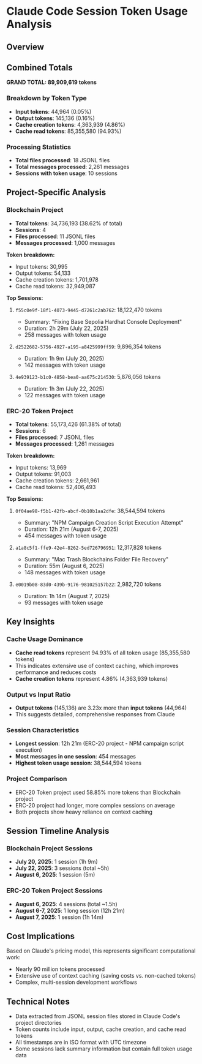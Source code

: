 # Claude Code Session Token Usage Analysis

## Overview

## Combined Totals

**GRAND TOTAL: 89,909,619 tokens**

### Breakdown by Token Type
- **Input tokens**: 44,964 (0.05%)
- **Output tokens**: 145,136 (0.16%)
- **Cache creation tokens**: 4,363,939 (4.86%)
- **Cache read tokens**: 85,355,580 (94.93%)

### Processing Statistics
- **Total files processed**: 18 JSONL files
- **Total messages processed**: 2,261 messages
- **Sessions with token usage**: 10 sessions

## Project-Specific Analysis

### Blockchain Project
- **Total tokens**: 34,736,193 (38.62% of total)
- **Sessions**: 4
- **Files processed**: 11 JSONL files
- **Messages processed**: 1,000 messages

**Token breakdown:**
- Input tokens: 30,995
- Output tokens: 54,133
- Cache creation tokens: 1,701,978
- Cache read tokens: 32,949,087

**Top Sessions:**
1. `f55c0e9f-18f1-4073-9445-d7261c2ab762`: 18,122,470 tokens
   - Summary: "Fixing Base Sepolia Hardhat Console Deployment"
   - Duration: 2h 29m (July 22, 2025)
   - 258 messages with token usage

2. `d2522682-5756-4927-a195-a8425999ff59`: 9,896,354 tokens
   - Duration: 1h 9m (July 20, 2025)
   - 142 messages with token usage

3. `4e939123-b1c0-4858-bea0-aa675c214530`: 5,876,056 tokens
   - Duration: 1h 3m (July 22, 2025)
   - 122 messages with token usage

### ERC-20 Token Project
- **Total tokens**: 55,173,426 (61.38% of total)
- **Sessions**: 6
- **Files processed**: 7 JSONL files
- **Messages processed**: 1,261 messages

**Token breakdown:**
- Input tokens: 13,969
- Output tokens: 91,003
- Cache creation tokens: 2,661,961
- Cache read tokens: 52,406,493

**Top Sessions:**
1. `0f04ae98-f5b1-42fb-abcf-0b10b1aa2dfe`: 38,544,594 tokens
   - Summary: "NPM Campaign Creation Script Execution Attempt"
   - Duration: 12h 21m (August 6-7, 2025)
   - 454 messages with token usage

2. `a1a8c5f1-ffe9-42e4-8262-5ed726796951`: 12,317,828 tokens
   - Summary: "Mac Trash Blockchains Folder File Recovery"
   - Duration: 55m (August 6, 2025)
   - 148 messages with token usage

3. `e0019b08-83d0-439b-9176-981025157b22`: 2,982,720 tokens
   - Duration: 1h 14m (August 7, 2025)
   - 93 messages with token usage

## Key Insights

### Cache Usage Dominance
- **Cache read tokens** represent 94.93% of all token usage (85,355,580 tokens)
- This indicates extensive use of context caching, which improves performance and reduces costs
- **Cache creation tokens** represent 4.86% (4,363,939 tokens)

### Output vs Input Ratio
- **Output tokens** (145,136) are 3.23x more than **input tokens** (44,964)
- This suggests detailed, comprehensive responses from Claude

### Session Characteristics
- **Longest session**: 12h 21m (ERC-20 project - NPM campaign script execution)
- **Most messages in one session**: 454 messages
- **Highest token usage session**: 38,544,594 tokens

### Project Comparison
- ERC-20 Token project used 58.85% more tokens than Blockchain project
- ERC-20 project had longer, more complex sessions on average
- Both projects show heavy reliance on context caching

## Session Timeline Analysis

### Blockchain Project Sessions
- **July 20, 2025**: 1 session (1h 9m)
- **July 22, 2025**: 3 sessions (total ~5h)
- **August 6, 2025**: 1 session (5m)

### ERC-20 Token Project Sessions
- **August 6, 2025**: 4 sessions (total ~1.5h)
- **August 6-7, 2025**: 1 long session (12h 21m)
- **August 7, 2025**: 1 session (1h 14m)

## Cost Implications

Based on Claude's pricing model, this represents significant computational work:
- Nearly 90 million tokens processed
- Extensive use of context caching (saving costs vs. non-cached tokens)
- Complex, multi-session development workflows

## Technical Notes

- Data extracted from JSONL session files stored in Claude Code's project directories
- Token counts include input, output, cache creation, and cache read tokens
- All timestamps are in ISO format with UTC timezone
- Some sessions lack summary information but contain full token usage data